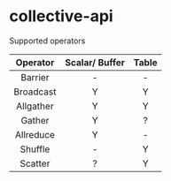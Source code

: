 # collective-api

Supported operators 

| **Operator** | **Scalar/ Buffer** | **Table** |
|:------------:|:------------------:|:---------:|
|   Barrier    |         -          |     -     |
|  Broadcast   |         Y          |     Y     |
|  Allgather   |         Y          |     Y     |
|    Gather    |         Y          |     ?     |
|  Allreduce   |         Y          |     -     |
|   Shuffle    |         -          |     Y     |
|   Scatter    |         ?          |     Y     |